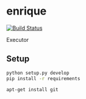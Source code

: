 # enrique

[![Build Status](https://travis-ci.org/mesos-magellan/enrique.svg?branch=master)](https://travis-ci.org/mesos-magellan/enrique)

Executor


## Setup

```bash
python setup.py develop
pip install -r requirements

apt-get install git
```
